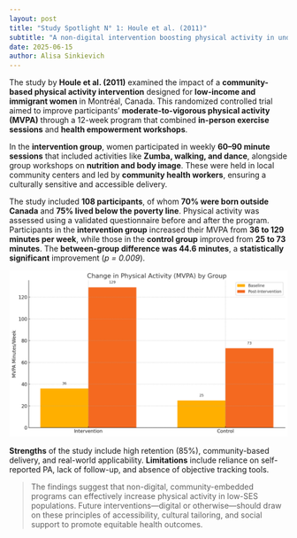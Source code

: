 ```yaml
---
layout: post
title: "Study Spotlight N° 1: Houle et al. (2011)"
subtitle: "A non-digital intervention boosting physical activity in underserved women"
date: 2025-06-15
author: Alisa Sinkievich
---
```


The study by **Houle et al. (2011)** examined the impact of a **community-based physical activity intervention** designed for **low-income and immigrant women** in Montréal, Canada. 
This randomized controlled trial aimed to improve participants’ **moderate-to-vigorous physical activity (MVPA)** through a 12-week program that combined **in-person exercise sessions** and **health empowerment workshops**.

In the **intervention group**, women participated in weekly **60–90 minute sessions** that included activities like **Zumba, walking, and dance**, alongside group workshops on **nutrition and body image**. 
These were held in local community centers and led by **community health workers**, ensuring a culturally sensitive and accessible delivery.

The study included **108 participants**, of whom **70% were born outside Canada** and **75% lived below the poverty line**. Physical activity was assessed using a validated questionnaire before and after the program. 
Participants in the **intervention group** increased their MVPA from **36 to 129 minutes per week**, while those in the **control group** improved from **25 to 73 minutes**. The **between-group difference was 44.6 minutes**, a **statistically significant** improvement (*p = 0.009*).

![MVPA Results](/img/output.png)

**Strengths** of the study include high retention (85%), community-based delivery, and real-world applicability. **Limitations** include reliance on self-reported PA, lack of follow-up, and absence of objective tracking tools.

> The findings suggest that non-digital, community-embedded programs can effectively increase physical activity in low-SES populations. Future interventions—digital or otherwise—should draw on these principles of accessibility, cultural tailoring, and social support to promote equitable health outcomes.
